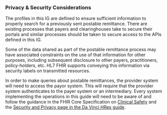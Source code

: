 ### Privacy & Security Considerations
The profiles in this IG are defined to ensure sufficient information to properly search for a previously sent postable remittance.  There are existing processes that payers and clearinghouses take to secure their portals and similar processes should be taken to secure access to the APIs defined in this IG.

Some of the data shared as part of the postable remittance process may have associated constraints on the use of that information for other purposes, including subsequent disclosure to other payers, practitioners, policy-holders, etc. HL7 FHIR supports conveying this information via security labels on transmitted resources.

In order to make queries about postable remittances, the provider system will need to access the payor system. This will require that the provider system authenticates to the payer system or an intermediary. Every system implementing the operations in this guide will need to be aware of and follow the guidance in the FHIR Core Specification on [Clinical Safety](http://hl7.org/fhir/safety.html) and the [Security and Privacy page in the Da Vinci HRex guide](http://hl7.org/fhir/us/davinci-hrex/security.html).
